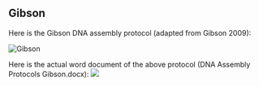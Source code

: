 ## Gibson

Here is the Gibson DNA assembly protocol (adapted from Gibson 2009):

![Gibson](https://dl.dropbox.com/s/tsjki7koityrp1z/DNA_Assembly_Protocol1.png)

Here is the actual word document of the above protocol (DNA Assembly Protocols Gibson.docx):
[![](http://j5.jbei.org/j5manual/images/_nb_fileIcons/DNA_Assembly_Protocol0fefffe.png)](http://j5.jbei.org/j5manual/attachments/DNA_Assembly_Protocol0.docx)